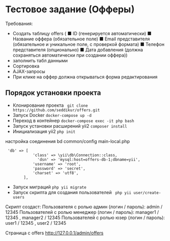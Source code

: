 # Тестовое задание (Офферы)
Требования:
- Создать таблицу offers (
  ■ ID (генерируется автоматически)
  ■ Название оффера (обязательное поле)
  ■ Email представителя (обязательное и уникальное поле, с
  проверкой формата)
  ■ Телефон представителя (опционально)
  ■ Дата добавления (должна сохраняться автоматически при
  создании оффера))
- заполнить табл данными
- Сортировка
- AJAX-запросы
- При клике на оффер должна открываться форма редактирования

## Порядок установки проекта

* Клонирование проекта `` git clone https://github.com/seddikur/offers.git``
* Запуск Docker `` docker-compose up -d ``
* Переход в контейнер  `` docker-compose exec -it php bash ``
* Запуск установки расширений yii2 `` composer install ``
* Инициализация yii2 `` php init ``

настройка соединения bd
common/config  main-local.php
````
 'db' => [
            'class' => \yii\db\Connection::class,
              'dsn' => 'mysql:host=offers-db-1;dbname=yii',
            'username' => 'root',
            'password' => 'secret',
            'charset' => 'utf8',
        ],
````

* Запуск миграций `` php yii migrate ``
* Запуск скрипта для создания пользователей `` php yii user/create-users``

Скрипт создаст:
Пользователя с ролью админ (логин / пароль): admin / 12345
Пользователей с ролью менеджер (логин / пароль): manager1 / 12345 , manager2 / 12345
Пользователей с ролью юзер (логин / пароль): user1 / 12345 , user2 / 12345

Страница с offers  http://127.0.0.1/admin/offers
